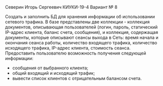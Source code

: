 Северин Игорь Сергеевич КИУКИ-19-4 Вариант № 8

Создать и заполнить БД для хранения информации об использовании сетевого трафика. В базе представлены две коллекции - коллекция документов, описывающая пользователей (логин, пароль, статический IP-адрес клиента, баланс счета, сообщения), и коллекция, содержащая документы, которые описывают сеансы выхода в Сеть: время начала и окончания сеанса работы, количество входящего трафика, количество исходящего трафика, IP-адрес клиента, стоимость сеанса.
Предоставить пользователю возможность получения следующей информации:
- сообщения от выбранного клиента;
- общий входящий и исходящий трафик;
- вывести список клиентов с отрицательным балансом счета.